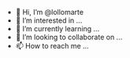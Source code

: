 - 👋 Hi, I’m @lollomarte
- 👀 I’m interested in ...
- 🌱 I’m currently learning ...
- 💞️ I’m looking to collaborate on ...
- 📫 How to reach me ...

<!---
lollomarte/lollomarte is a ✨ special ✨ repository because its `README.md` (this file) appears on your GitHub profile.
You can click the Preview link to take a look at your changes.
--->
